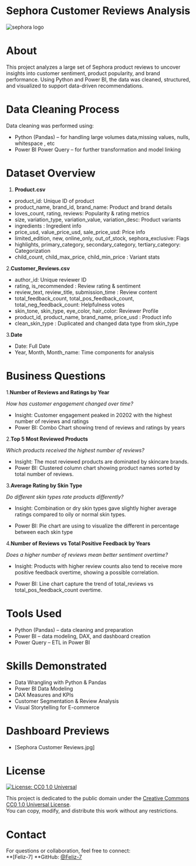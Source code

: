 # Sephora Customer Reviews Analysis


![sephora logo](https://github.com/user-attachments/assets/a6de981a-1c01-41ca-a3ba-510681808201)

# About

This project analyzes a large set of Sephora product reviews to uncover insights into customer sentiment, product popularity, and brand performance. 
Using Python and Power BI, the data was cleaned, structured, and visualized to support data-driven recommendations.

# Data Cleaning Process
Data cleaning was performed using:
- Python (Pandas) – for handling large volumes data,missing values, nulls, whitespace , etc
- Power BI Power Query – for further transformation and model linking

# Dataset Overview
1. **Product.csv**

- product_id:                                               Unique ID of product
- product_name, brand_id, brand_name:                       Product and brand details
- loves_count, rating, reviews:                             Popularity & rating metrics
- size, variation_type, variation_value, variation_desc:    Product variants
- ingredients :    Ingredient info
- price_usd, value_price_usd, sale_price_usd:         Price info
- limited_edition, new, online_only, out_of_stock, sephora_exclusive:     Flags
- highlights, primary_category, secondary_category, tertiary_category:    Categorization
- child_count, child_max_price, child_min_price :                        Variant stats

2.**Customer_Reviews.csv**
- author_id:   Unique reviewer ID
- rating, is_recommended : Review rating & sentiment
- review_text, review_title, submission_time : Review content
- total_feedback_count, total_pos_feedback_count, total_neg_feedback_count: Helpfulness votes
- skin_tone, skin_type, eye_color, hair_color: Reviewer Profile
- product_id, product_name, brand_name, price_usd : Product info
- clean_skin_type : Duplicated and changed data type from skin_type

3.**Date**
- Date:    Full Date
- Year, Month, Month_name:  Time components for analysis

# Business Questions
1.**Number of Reviews and Ratings by Year**

*How has customer engagement changed over time?*

- Insight: Customer engagement peaked in 20202 with the highest number of reviews and ratings
- Power BI: Combo Chart showing trend of reviews and ratings by years



2.**Top 5 Most Reviewed Products**

*Which products received the highest number of reviews?*

- Insight: The most reviewed products are dominated by skincare brands.
- Power BI: Clustered column chart showing product names sorted by total number of reviews.

  

3.**Average Rating by Skin Type**

*Do different skin types rate products differently?*

- Insight: Combination or dry skin types gave slightly higher average ratings compared to oily or normal skin types.

- Power BI: Pie chart are using to visualize the different in percentage between each skin type

4.**Number of Reviews vs Total Positive Feedback by Years**

*Does a higher number of reviews mean better sentiment overtime?*

- Insight: Products with higher review counts also tend to receive more positive feedback overtime, showing a possible correlation.
  
- Power BI: Line chart capture the trend of total_reviews vs total_pos_feedback_count overtime.


# Tools Used
- Python (Pandas) – data cleaning and preparation
- Power BI – data modeling, DAX, and dashboard creation
- Power Query – ETL in Power BI

# Skills Demonstrated

- Data Wrangling with Python & Pandas
- Power BI Data Modeling
- DAX Measures and KPIs
- Customer Segmentation & Review Analysis
- Visual Storytelling for E-commerce

# Dashboard Previews
- [Sephora Customer Reviews.jpg]


# License

[![License: CC0 1.0 Universal](https://img.shields.io/badge/License-CC0%201.0-lightgrey.svg)](https://creativecommons.org/publicdomain/zero/1.0/)

This project is dedicated to the public domain under the [Creative Commons CC0 1.0 Universal License](https://creativecommons.org/publicdomain/zero/1.0/).  
You can copy, modify, and distribute this work without any restrictions.


# Contact

For questions or collaboration, feel free to connect:  
**[Feliz-7]
**GitHub: [@Feliz-7](https://github.com/Feliz-7)




